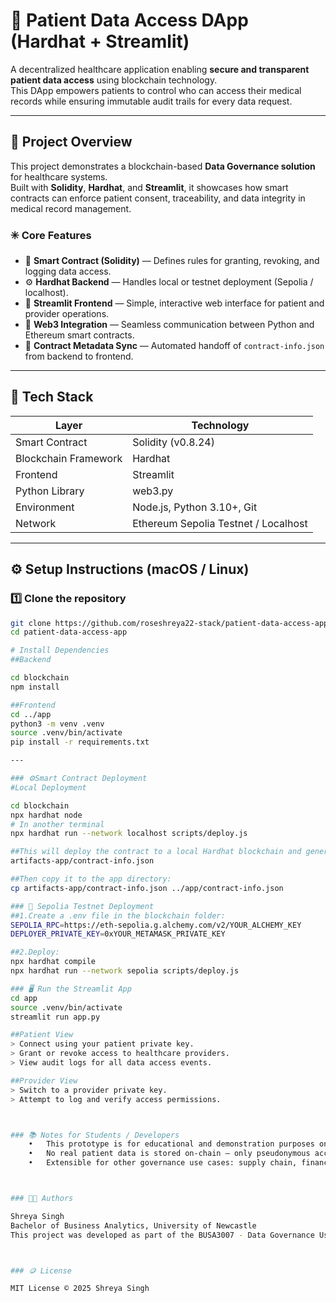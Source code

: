 # 🏥 Patient Data Access DApp (Hardhat + Streamlit)

A decentralized healthcare application enabling **secure and transparent patient data access** using blockchain technology.  
This DApp empowers patients to control who can access their medical records while ensuring immutable audit trails for every data request.

---

## 🚀 Project Overview

This project demonstrates a blockchain-based **Data Governance solution** for healthcare systems.  
Built with **Solidity**, **Hardhat**, and **Streamlit**, it showcases how smart contracts can enforce patient consent, traceability, and data integrity in medical record management.

### ✳️ Core Features
- 🔐 **Smart Contract (Solidity)** — Defines rules for granting, revoking, and logging data access.
- ⚙️ **Hardhat Backend** — Handles local or testnet deployment (Sepolia / localhost).
- 🧠 **Streamlit Frontend** — Simple, interactive web interface for patient and provider operations.
- 🔗 **Web3 Integration** — Seamless communication between Python and Ethereum smart contracts.
- 🧾 **Contract Metadata Sync** — Automated handoff of `contract-info.json` from backend to frontend.

---

## 🧰 Tech Stack
| Layer | Technology |
|-------|-------------|
| Smart Contract | Solidity (v0.8.24) |
| Blockchain Framework | Hardhat |
| Frontend | Streamlit |
| Python Library | web3.py |
| Environment | Node.js, Python 3.10+, Git |
| Network | Ethereum Sepolia Testnet / Localhost |

---

## ⚙️ Setup Instructions (macOS / Linux)

### 1️⃣ Clone the repository
```bash
git clone https://github.com/roseshreya22-stack/patient-data-access-app.git
cd patient-data-access-app

# Install Dependencies 
##Backend 

cd blockchain
npm install

##Frontend
cd ../app
python3 -m venv .venv
source .venv/bin/activate
pip install -r requirements.txt

---

### ⚙️Smart Contract Deployment
#Local Deployment

cd blockchain
npx hardhat node
# In another terminal
npx hardhat run --network localhost scripts/deploy.js

##This will deploy the contract to a local Hardhat blockchain and generate:
artifacts-app/contract-info.json

##Then copy it to the app directory:
cp artifacts-app/contract-info.json ../app/contract-info.json

### 🔹 Sepolia Testnet Deployment
##1.Create a .env file in the blockchain folder:
SEPOLIA_RPC=https://eth-sepolia.g.alchemy.com/v2/YOUR_ALCHEMY_KEY
DEPLOYER_PRIVATE_KEY=0xYOUR_METAMASK_PRIVATE_KEY

##2.Deploy:
npx hardhat compile
npx hardhat run --network sepolia scripts/deploy.js

### 🖥️ Run the Streamlit App
cd app
source .venv/bin/activate
streamlit run app.py

##Patient View
> Connect using your patient private key.
> Grant or revoke access to healthcare providers.
> View audit logs for all data access events.

##Provider View
> Switch to a provider private key.
> Attempt to log and verify access permissions.



### 📚 Notes for Students / Developers
	•	This prototype is for educational and demonstration purposes only.
	•	No real patient data is stored on-chain — only pseudonymous access metadata.
	•	Extensible for other governance use cases: supply chain, finance, or identity verification.



### 👩‍💻 Authors

Shreya Singh
Bachelor of Business Analytics, University of Newcastle
This project was developed as part of the BUSA3007 - Data Governance Using Blockchain course.



### 🪙 License

MIT License © 2025 Shreya Singh
